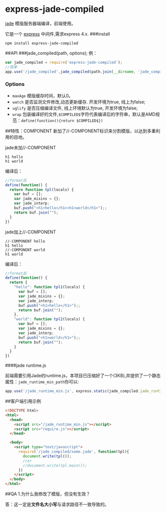 # express-jade-compiled
 [jade](https://github.com/jadejs/jade) 模版服务器端编译，前端使用。

它是一个 [express](https://github.com/strongloop/express) 中间件,需求express 4.x.
###install
```
npm install express-jade-compiled
```
##API
###jade_compiled(path, options);
例：
```js
var jade_compiled = require('express-jade-compiled');
//简单
app.use('/jade_compiled',jade_compiled(path.join(__dirname, 'jade_compiled')));

```
### Options
- `maxAge` 模版缓存时间，默认0。
- `watch` 是否监测文件修改,动态更新缓存. 开发环境为true, 线上为false;
- `uglify` 是否压缩编译文件, 线上环境默认为true, 开发环境为false;
- `wrap` 包装编译好的文件,`$COMPILED$`字符代表编译后的字符串，默认是AMD规范：`define(function(){return $COMPILED$})`


##特性：COMPONENT
新加了//-COMPONENT标识来分割模版，以达到多重利用的目地。

jade未加//-COMPONENT
```jade
h1 hello
h1 world
```
编译后：
```js
//format后
define(function() {
  return function tpl(locals) {
    var buf = [];
    var jade_mixins = {};
    var jade_interp;
    buf.push("<h1>hello</h1><h1>world</h1>");;
    return buf.join("");
  }
})
```

jade加上//-COMPONENT
```jade
//-COMPONENT hello
h1 hello
//-COMPONENT world
h1 world
```
编译后：
```js
//format后
define(function() {
  return {
    "hello": function tpl1(locals) {
      var buf = [];
      var jade_mixins = {};
      var jade_interp;
      buf.push("<h1>hello</h1>");;
      return buf.join("");
    },
    "world": function tpl2(locals) {
      var buf = [];
      var jade_mixins = {};
      var jade_interp;
      buf.push("<h1>world</h1>");;
      return buf.join("");
    }
  }
})
```
####jade runtime.js

前端需要引用Jade的runtime.js，本项目已压缩好了一个(3KB),并提供了一个静态属性：`jade_runtime_min_path`你可以:
```js
app.use('/jade_runtime_min.js', express.static(jade_compiled.jade_runtime_min_path));
```
##客户端引用示例
```html
<!DOCTYPE html>
<html>
  <head>
    <script src="/jade_runtime_min.js"></script>
    <script src="require.js"></script>
  </head>

  <body>
    <script type="text/javascript">
      require('/jade_compiled/some.jade', function(tpl){
        document.write(tpl());
        //or
        //document.write(tpl.main());
      })
    </script>
  </body>
</html>
```
##QA
1.为什么我修改了模版，但没有生效？

答：这一定是**文件名大小写**与请求路径不一致导致的。




